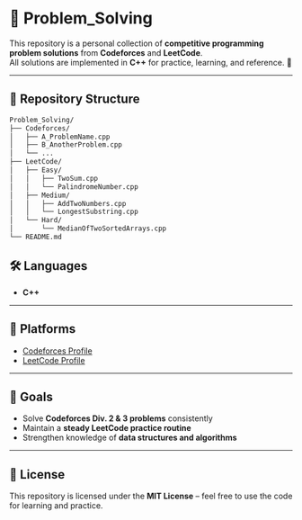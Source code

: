 # 🧩 Problem_Solving
This repository is a personal collection of **competitive programming problem solutions** from **Codeforces** and **LeetCode**.  
All solutions are implemented in **C++** for practice, learning, and reference. 🚀

---

## 📂 Repository Structure
```bash
Problem_Solving/
├── Codeforces/
│   ├── A_ProblemName.cpp
│   ├── B_AnotherProblem.cpp
│   └── ...
├── LeetCode/
│   ├── Easy/
│   │   ├── TwoSum.cpp
│   │   └── PalindromeNumber.cpp
│   ├── Medium/
│   │   ├── AddTwoNumbers.cpp
│   │   └── LongestSubstring.cpp
│   └── Hard/
│       └── MedianOfTwoSortedArrays.cpp
└── README.md
```
## 🛠 Languages
- **C++**

---

## 📌 Platforms
- [Codeforces Profile](https://codeforces.com/profile/AmrTech)  
- [LeetCode Profile](https://leetcode.com/u/AmrTech/)  

---

## 🎯 Goals
- Solve **Codeforces Div. 2 & 3 problems** consistently  
- Maintain a **steady LeetCode practice routine**  
- Strengthen knowledge of **data structures and algorithms**  

---

## 📜 License
This repository is licensed under the **MIT License** – feel free to use the code for learning and practice.
